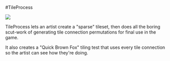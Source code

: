 #TileProcess

![](https://github.com/larsiusprime/tdrpg-tools/blob/master/TileProcess/LOOKATME.png)

TileProcess lets an artist create a "sparse" tileset, then does all the boring scut-work of generating tile connection permutations for final use in the game.

It also creates a "Quick Brown Fox" tiling test that uses every tile connection so the artist can see how they're doing.

